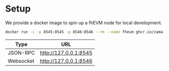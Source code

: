 # Setup

We provide a docker image to spin up a fhEVM node for local development.

```bash
docker run -i -p 8545:8545 -p 8546:8546 --rm --name fhevm ghcr.io/zama-ai/evmos-dev-node:v0.1.10
```

<!-- markdown-link-check-disable -->

| Type      | URL                   |
| --------- | --------------------- |
| JSON-RPC  | http://127.0.0.1:8545 |
| Websocket | http://127.0.0.1:8546 |

<!-- markdown-link-check-enable -->
